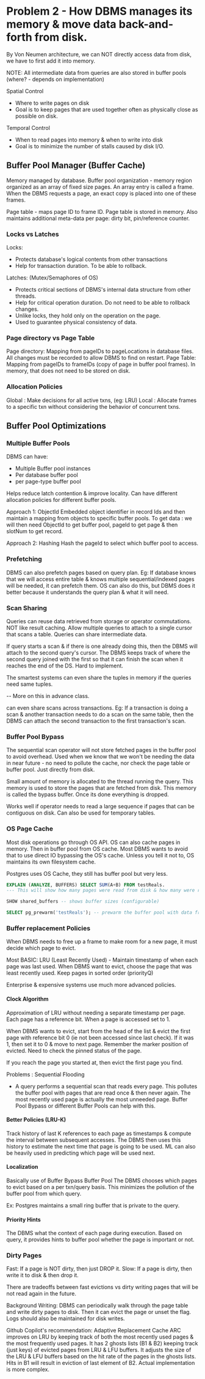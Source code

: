 # Problem 2 - How DBMS manages its memory & move data back-and-forth from disk.

By Von Neumen architecture, we can NOT directly access data from disk, we have to first add it into memory.

NOTE: All intermediate data from queries are also stored in buffer pools (where? - depends on implementation)

Spatial Control
- Where to write pages on disk
- Goal is to keep pages that are used together often as physically close as possible on disk.

Temporal Control
- When to read pages into memory & when to write into disk
- Goal is to minimize the number of stalls caused by disk I/O.

## Buffer Pool Manager (Buffer Cache)
Memory managed by database.
Buffer pool organization - memory region organized as an array of fixed size pages. An array entry is called a frame. When the DBMS requests a page, an exact copy is placed into one of these frames.

Page table - maps page ID to frame ID. Page table is stored in memory. Also maintains additional meta-data per page: dirty bit, pin/reference counter.

### Locks vs Latches

Locks:
- Protects database's logical contents from other transactions
- Help for transaction duration. To be able to rollback.

Latches: (Mutex/Semaphores of OS)
- Protects critical sections of DBMS's internal data structure from other threads.
- Help for critical operation duration. Do not need to be able to rollback changes.
- Unlike locks, they hold only on the operation on the page.
- Used to guarantee physical consistency of data.

### Page directory vs Page Table
Page directory: Mapping from pageIDs to pageLocations in database files. All changes must be recorded to allow DBMS to find on restart.
Page Table: Mapping from pageIDs to frameIDs (copy of page in buffer pool frames). In memory, that does not need to be stored on disk.

### Allocation Policies
Global : Make decisions for all active txns, (eg: LRU)
Local : Allocate frames to a specific txn without considering the behavior of concurrent txns.

## Buffer Pool Optimizations

### Multiple Buffer Pools
DBMS can have:
- Multiple Buffer pool instances
- Per database buffer pool
- per page-type buffer pool

Helps reduce latch contention & improve locality. Can have different allocation policies for different buffer pools.

Approach 1: ObjectId
Embedded object identifier in record Ids and then maintain a mapping from objects to specific buffer pools.
To get data : we will then need ObjectId to get buffer pool, pageId to get page & then slotNum to get record.

Approach 2: Hashing
Hash the pageId to select which buffer pool to access.

### Prefetching
DBMS can also prefetch pages based on query plan. Eg: If database knows that we will access entire table & knows multiple sequential/indexed pages will be needed, it can prefetch them. OS can also do this, but DBMS does it better because it understands the query plan & what it will need.

### Scan Sharing
Queries can reuse data retrieved from storage or operator commutations. NOT like result caching.
Allow multiple queries to attach to a single cursor that scans a table. Queries can share intermediate data.

If query starts a scan & if there is one already doing this, then the DBMS will attach to the second query's cursor. The DBMS keeps track of where the second query joined with the first so that it can finish the scan when it reaches the end of the DS. Hard to implement.

The smartest systems can even share the tuples in memory if the queries need same tuples.

-- More on this in advance class.

can even share scans across transactions. Eg: If a transaction is doing a scan & another transaction needs to do a scan on the same table, then the DBMS can attach the second transaction to the first transaction's scan.

### Buffer Pool Bypass

The sequential scan operator will not store fetched pages in the buffer pool to avoid overhead.
Used when we know that we won't be needing the data in near future - no need to pollute the cache, nor check the page table or buffer pool. Just directly from disk.

Small amount of memory is allocated to the thread running the query. This memory is used to store the pages that are fetched from disk. This memory is called the bypass buffer. Once its done everything is dropped.

Works well if operator needs to read a large sequence if pages that can be contiguous on disk.
Can also be used for temporary tables.

### OS Page Cache
Most disk operations go through OS API. OS can also cache pages in memory. Then in buffer pool from OS cache. Most DBMS wants to avoid that to use direct IO bypassing the OS's cache. Unless you tell it not to, OS maintains its own filesystem cache.

Postgres uses OS Cache, they still has buffer pool but very less.

```sql
EXPLAIN (ANALYZE, BUFFERS) SELECT SUM(A+B) FROM testReals.
--- This will show how many pages were read from disk & how many were read from buffer pool.

SHOW shared_buffers -- shows buffer sizes (configurable)

SELECT pg_prewarm('testReals'); -- prewarm the buffer pool with data from table. Will only load what it can fit in buffer pool.
```


### Buffer replacement Policies
When DBMS needs to free up a frame to make room for a new page, it must decide which page to evict.

Most BASIC: LRU (Least Recently Used) - Maintain timestamp of when each page was last used. When DBMS want to evict, choose the page that was least recently used. Keep pages in sorted order (priorityQ)

Enterprise & expensive systems use much more advanced policies.

#### Clock Algorithm
Approximation of LRU without needing a separate timestamp per page. Each page has a reference bit. When a page is accessed set to 1.

When DBMS wants to evict, start from the head of the list & evict the first page with reference bit 0 (ie not been accessed since last check). If it was 1, then set it to 0 & move to next page. Remember the marker position of evicted. Need to check the pinned status of the page.

If you reach the page you started at, then evict the first page you find.

Problems : Sequential Flooding
- A query performs a sequential scan that reads every page. This pollutes the buffer pool with pages that are read once & then never again. The most recently used page is actually the most unneeded page. Buffer Pool Bypass or different Buffer Pools can help with this.

#### Better Policies (LRU-K)

Track history of last K references to each page as timestamps & compute the interval between subsequent accesses. The DBMS then uses this history to estimate the next time that page is going to be used. ML can also be heavily used in predicting which page will be used next.

#### Localization

Basically use of Buffer Bypass Buffer Pool
The DBMS chooses which pages to evict based on a per txn/query basis. This minimizes the pollution of the buffer pool from which query.

Ex: Postgres maintains a small ring buffer that is private to the query.

#### Priority Hints
The DBMS what the context of each page during execution. Based on query, it provides hints to buffer pool whether the page is important or not.


### Dirty Pages
Fast: If a page is NOT dirty, then just DROP it.
Slow: If a page is dirty, then write it to disk & then drop it.

There are tradeoffs between fast evictions vs dirty writing pages that will be not read again in the future.

Background Writing: DBMS can periodically walk through the page table and write dirty pages to disk. Then it can evict the page or unset the flag. Logs should also be maintained for disk writes.

Github Copilot's recommendation: Adaptive Replacement Cache
ARC improves on LRU by keeping track of both the most recently used pages & the most frequently used pages. It has 2 ghosts lists (B1 & B2) keeping track (just keys) of evicted pages from LRU & LFU buffers. It adjusts the size of the LRU & LFU buffers based on the hit rate of the pages in the ghosts lists. Hits in B1 will result in eviction of last element of B2. Actual implementation is more complex.